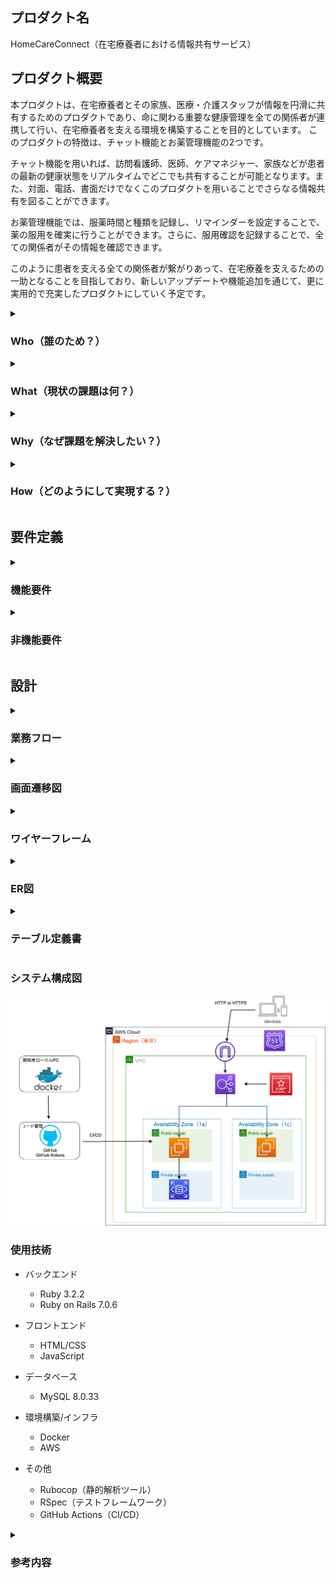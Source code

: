 ## プロダクト名
HomeCareConnect（在宅療養者における情報共有サービス）

## プロダクト概要
本プロダクトは、在宅療養者とその家族、医療・介護スタッフが情報を円滑に共有するためのプロダクトであり、命に関わる重要な健康管理を全ての関係者が連携して行い、在宅療養者を支える環境を構築することを目的としています。
このプロダクトの特徴は、チャット機能とお薬管理機能の2つです。

チャット機能を用いれば、訪問看護師、医師、ケアマネジャー、家族などが患者の最新の健康状態をリアルタイムでどこでも共有することが可能となります。また、対面、電話、書面だけでなくこのプロダクトを用いることでさらなる情報共有を図ることができます。

お薬管理機能では、服薬時間と種類を記録し、リマインダーを設定することで、薬の服用を確実に行うことができます。さらに、服用確認を記録することで、全ての関係者がその情報を確認できます。

このように患者を支える全ての関係者が繋がりあって、在宅療養を支えるための一助となることを目指しており、新しいアップデートや機能追加を通じて、更に実用的で充実したプロダクトにしていく予定です。



<details>
<summary><h3>Who（誰のため？）</h3></summary>　　

- 祖父（95歳　男性）
  - 1人暮らし
  - 要介護２（家事や食事、排泄といった日常生活動作の一部に見守りや介助が必要な状態）
- 家族
  - 父、母、姉、私
  - 祖父の家まで徒歩10分圏内に在住
  - 毎日、誰か1人が祖父の掃除、洗濯、調理など日常生活のサポートを行う
- ケアマネジャー（40代　女性）
  - 家族から相談に応じ、助言を提供する
  - 介護計画（ケアプラン）の作成及び説明・提案
- 看護師（30〜40代　女性）
  - 担当の看護師3名程が交代で訪問看護
  - 健康状態のチェック
  - 薬の管理
- 医師（50代　男性）
  - 患者の症状について診断
  - 診断結果に基づき、治療の提供・薬の処方

</details>

<details>
<summary><h3>What（現状の課題は何？）</h3></summary>

- 情報共有の難しさ
  - 家族、医療従事者、介護スタッフなどが関わる中で全員が最新の情報を把握し続けることは困難です。
  - 現状、情報の共有は電話、書面などを通じて行われますが、これらの方法では情報がバラバラになりやすく、全体として整合性を保つことが難しいです。
- 薬の管理
  - 複数の薬を指定された時間に正確に服用するのは困難です。
  - 特に高齢者や認知症の患者は、自分で管理することが難しく、適切な服用を行うためにはサポートが必要です。
- 非常時の対応
  - 突発的な健康問題や事故が発生した際に、迅速に関係者に情報を伝達し、対応することが求められます。
  - しかし、すぐに連絡を取れる体制が整っていない場合、事後の対応が遅れることがあります。
- 負担の偏り
  - 看護や介護は時間と労力を必要とするため、一部の家族やスタッフに負担が偏ることがあります。
  - 負担が偏ると、それがストレスとなり、看護・介護の質に影響を及ぼしたり、持続可能なサポートができなくなります。

</details>

<details>
<summary><h3>Why（なぜ課題を解決したい？）</h3></summary>

- 情報共有の難しさ
  - すべての関係者が最新かつ一貫した情報を持つことで、在宅療養者の状況把握と対応が迅速かつ適切に行なえるため。
  - 情報共有の精度と速度は、在宅療養者の安全と生活の質に直結するため。
- 薬の管理
  - 正確な薬の服用は治療効果を最大化し、過剰な副作用や薬物間相互作用を防ぐために重要であるため。
  - 特に命に関わる重大な疾患を持つ患者の場合、指示された通りに薬を服用しないと、病状が急速に悪化し、時には命を失う危険性もあるため。
- 非常時の対応
  - 迅速な対応が可能なシステムが整っていると、非常時の際に在宅療養者の安全が確保され、重篤な結果を回避することが可能になるため。
  - 関係者全員が対応情報を共有できれば、連携して迅速な対応が可能となるため。
- 負担の偏り
  - ケア負担の均等化は、介護者のストレス軽減と持続可能なケア提供体制を確保するために重要であるため。


</details>

<details>
<summary><h3>How（どのようにして実現する？）</h3></summary>

- 情報共有の難しさ
  - チャット機能を備えたプロダクトを導入することで、全ての関係者がリアルタイムで情報を共有できる環境を作ります。
  - 医療・介護スタッフ、家族全員が参加し、状況の報告や重要な連絡事項を投稿できるようにします。
- 薬の管理
  - 服用確認のチェック機能をつけることで、服用されたことを確認できるようにします。
  - 薬の種類、服用時間、量などを登録し、リマインダー機能で服用時間になると通知が届くようにします。
- 非常時の対応
  - 非常時にはまず電話で対応することになると思いますが、電話が繋がらない場合も想定し、チャットを通じて緊急時にも情報を迅速に共有し、適切な対応が可能になるようにします。
- 負担の偏り
  - チャット機能を用いた適切な情報共有と調整によって、ケアタスクを分散し、全員が参加するようなケア体制を作ります。

</details>

## 要件定義

<details>
<summary><h3>機能要件</h3></summary>

- 認証機能
  - ユーザー登録
    - ユーザーID、パスワード、名前、メールアドレス、ユーザータイプが登録できる。
    - ユーザータイプ「患者」以外を選んだ場合は、「患者ID」を入力しないと新規登録できない
    - 患者本人が始めにユーザー登録し、参加してほしい人には「患者ID」を伝える形式を取る。
  - ログイン
    - ユーザーID、パスワードを入力し、ログインできる。
  - ログアウト
    - メニュー画面より選択し、ログアウトできる。
  - ユーザー情報更新
    - パスワード、メールアドレスのみは変更できる。
  - ユーザーID,パスワード以外でのログイン
    - ユーザーID、パスワードを忘れた場合は、メールアドレスより取得できる。

- チャット機能
  - リアルタイムでメッセージができる。
  - 画像を投稿できるようにする。
  - スタンプやリアクション機能（Advanced）
  - 通知を設定できる。(Advanced)
  - スレッド機能（Advanced）

- お薬管理機能
  - 薬の登録、確認、更新、削除できる。
    - 薬の名前、時間、服用する量、期間、メモ
  - 服用チェック
    - 薬を服用したことを確認できるチェック機能
    - 間違えてチェックしたときのために取り消し機能
  - 服用リマインダー（Advanced）
    - 登録した薬の服用時間から１時間過ぎても服用チェックされていなかったら、通知が送られる。


</details>

<details>
<summary><h3>非機能要件</h3></summary>

- ユーザビリティ
  - レスポンシブ対応（スマホ、PC、タブレット対応）
  - 高齢者でも直感的に理解でき、分かりやすいシンプルなUIにする。
  - 困ったときに自力で解決できるようにヘルプ機能やFAQを付ける。
  - レスポンス速度は遅くて3秒以内、基本的には1秒以内に行なえるようにする。

- 保守性
  - GitHubへプッシュ時に静的解析で自動チェックする

- 運用性
  - GitHumのmainブランチにマージしたら自動デプロイされるようにする。
  - GithubActionsにてCI/CDの導入

- セキュリティ
  - SSL化（HTTPS化）対応
  - アプリケーションサーバーとデータベースサーバーを分け、データベースサーバーは外部からアクセスできない設計にする。

</details>

## 設計

<details>
<summary><h3>業務フロー</h3></summary>

  <details>
  <summary><h4>認証機能</h4></summary>

  ![認証機能](./img/workflow_diagram/login_user_1.1.jpg)

  </details>

  <details>
  <summary><h4>チャット機能, お薬管理機能</h4></summary>

  ![チャット機能,お薬管理機能](./img/workflow_diagram/chat_medication_function.jpg)

  </details>

</details>

<details>
<summary><h3>画面遷移図</h3></summary>

![画面遷移図](./img/screen_transition_diagram/screen_transition_diagram4.jpeg)

</details>

<details>
<summary><h3>ワイヤーフレーム</h3></summary>

  <details>
  <summary><h4>ユーザー登録、ログイン機能</h4></summary>

  ![ユーザー登録、ログイン機能](./img/wire_frame/login_user_1.1.jpeg)

  </details>

  <details>
  <summary><h4>チャット機能</h4></summary>

  ![チャット機能](./img/wire_frame/chat_function.jpeg)

  </details>

  <details>
  <summary><h4>お薬管理機能</h4></summary>

  ![お薬管理機能](./img/wire_frame/medication_management.jpeg)

  </details>

  <details>
  <summary><h4>メニュー機能</h4></summary>

  ![メニュー機能1](./img/wire_frame/menu_list_1.1.jpeg)

  </details>



</details>

<details>
<summary><h3>ER図</h3></summary>

![ER図](./img/ER_diagram/er_diagram1.2.png)

- [エンティティ定義について詳細](ER_diagram.md)
- [患者テーブルとユーザーテーブルについて(検討中)](reference.md)

</details>

<details>
<summary><h3>テーブル定義書</h3></summary>

- **Patientsテーブル**

| カラム名 | データ型 | キー | NULL | 初期値 | 備考 |
|:--------|:-------:|:---:|:----:|:-----:|:----:|
| id | INTEGER | Primary | NO | - | AUTO INCREMENT |
| secret_id | String | Unique | NO | - | ランダムな文字列 |

- **Usersテーブル**

| カラム名 | データ型 | キー | NULL | 初期値 | 備考 |
|:--------|:-------:|:---:|:----:|:-----:|:----:|
| id | INTEGER | Primary | NO | - | AUTO INCREMENT |
| secret_patient_id | String | Foreign | NO | -  | ※１|
| password | VARCHAR(255) | - | NO | - | - |
| name | VARCHAR(255) | - | NO | - | - |
| email | VARCHAR(255) | Unique | NO | - | - |
| role | String | - | NO | - | ※２ |
| message_notice | BOOLEAN | - | NO | true | - |
| medication_notice | BOOLEAN | - | NO | true | - |

※１：外部キー制約はPatientsテーブルのsecret_idカラムから設定

※２：ユーザーの種類を示す。「患者」「家族」「医師」「看護師」「ケアマネジャー」より選択する。

- **Messagesテーブル**

| カラム名 | データ型 | キー | NULL | 初期値 | 備考 |
|:--------|:-------:|:---:|:----:|:-----:|:----:|
| id | INTEGER | Primary | NO | - | AUTO INCREMENT |
| user_id | INTEGER | Foreign | NO | -  | - |
| content | TEXT | - | NO | - | - |
| timestamp | DATETIME | - | NO | - | - |

- **Medicationsテーブル**

| カラム名 | データ型 | キー | NULL | 初期値 | 備考 |
|:--------|:-------:|:---:|:----:|:-----:|:----:|
| id | INTEGER | Primary | NO | - | AUTO INCREMENT |
| patient_id | INTEGER | Foreign | NO | -  | - |
| name | VARCHAR(255) | Unique | NO | - | - |
| dosage | VARCHAR(30) | - | NO | - | - |
| start_date | DATE | - | NO | - | - |
| end_date | DATE | - | NO | - | - |
| memo | TEXT | - | YES | - | - |

- **Schedulesテーブル**

| カラム名 | データ型 | キー | NULL | 初期値 | 備考 |
|:--------|:-------:|:---:|:----:|:-----:|:----:|
| id | INTEGER | Primary | NO | - | AUTO INCREMENT |
| medication_id | INTEGER | Foreign | NO | -  | - |
| time | TIME | - | NO | - | - |
| confirmation | BOOLEAN | - | NO | 0 | ※３ |

※３：服用チェックを示す。0は「未チェック」、1は「チェック済み」

</details>

### システム構成図

![システム構成図](./img/system_configuration_diagram/system_configuration_diagram1.0.png)

### 使用技術

- バックエンド
  - Ruby 3.2.2
  - Ruby on Rails 7.0.6

- フロントエンド
  - HTML/CSS
  - JavaScript

- データベース
  - MySQL 8.0.33

- 環境構築/インフラ
  - Docker
  - AWS

- その他
  - Rubocop（静的解析ツール）
  - RSpec（テストフレームワーク）
  - GitHub Actions（CI/CD）

<details>
<summary><h3>参考内容</h3></summary>

- [フィードバック](feedback.md)


</details>
